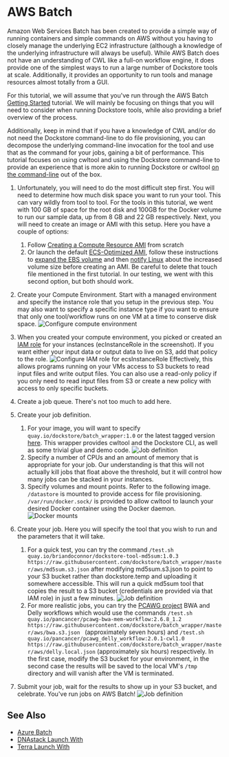 # AWS Batch

Amazon Web Services Batch has been created to provide a simple way of running containers and simple commands on AWS without you having to closely manage the underlying EC2 infrastructure (although a knowledge of the underlying infrastructure will always be useful). While AWS Batch does not have an understanding of CWL like a full-on workflow engine, it does provide one of the simplest ways to run a large number of Dockstore tools at scale. Additionally, it provides an opportunity to run tools and manage resources almost totally from a GUI.

For this tutorial, we will assume that you've run through the AWS Batch [Getting Started](https://docs.aws.amazon.com/batch/latest/userguide/Batch_GetStarted.html) tutorial. We will mainly be focusing on things that you will need to consider when running Dockstore tools, while also providing a brief overview of the process.

Additionally, keep in mind that if you have a knowledge of CWL and/or do not need the Dockstore command-line to do file provisioning, you can decompose the underlying command-line invocation for the tool and use that as the command for your jobs, gaining a bit of performance. This tutorial focuses on using cwltool and using the Dockstore command-line to provide an experience that is more akin to running Dockstore or cwltool [on the command-line](../end-user-topics/launch.html#dockstore-cli) out of the box.

1. Unfortunately, you will need to do the most difficult step first. You will need to determine how much disk space you want to run your tool. This can vary wildly from tool to tool. For the tools in this tutorial, we went with 100 GB of space for the root disk and 100GB for the Docker volume to run our sample data, up from 8 GB and 22 GB respectively. Next, you will need to create an image or AMI with this setup. Here you have a couple of options:
    1. Follow [Creating a Compute Resource AMI](https://docs.aws.amazon.com/batch/latest/userguide/create-batch-ami.html) from scratch
    2. Or launch the default [ECS-Optimized AMI](https://docs.aws.amazon.com/AmazonECS/latest/developerguide/ecs-optimized_AMI_launch_latest.html), follow these instructions to [expand the EBS volume](https://docs.aws.amazon.com/AWSEC2/latest/UserGuide/ebs-expand-volume.html#console-modify) and then [notify Linux](https://docs.aws.amazon.com/AWSEC2/latest/UserGuide/ebs-expand-volume.html#recognize-expanded-volume-linux) about the increased volume size before creating an AMI. Be careful to delete that touch file mentioned in the first tutorial. In our testing, we went with this second option, but both should work.

1. Create your Compute Environment. Start with a managed environment and specify the instance role that you setup in the previous step. You may also want to specify a specific instance type if you want to ensure that only one tool/workflow runs on one VM at a time to conserve disk space.  ![Configure compute environment](/assets/images/docs/aws-batch-2.png)
1. When you created your compute environment, you picked or created an [IAM role](https://docs.aws.amazon.com/sdk-for-java/v1/developer-guide/java-dg-roles.html) for your instances (ecInstanceRole in the screenshot). If you want either your input data or output data to live on S3, add that policy to the role. ![Configure IAM role for ecsInstanceRole](/assets/images/docs/aws-batch-1.png) Effectively, this allows programs running on your VMs access to S3 buckets to read input files and write output files. You can also use a read-only policy if you only need to read input files from S3 or create a new policy with access to only specific buckets.
1. Create a job queue. There's not too much to add here.
1. Create your job definition.
    1. For your image, you will want to specify `quay.io/dockstore/batch_wrapper:1.0` or the latest tagged version [here](https://quay.io/repository/dockstore/batch_wrapper). This wrapper provides cwltool and the Dockstore CLI, as well as some trivial glue and demo code. ![Job definition](/assets/images/docs/aws-batch-3.png)
    2. Specify a number of CPUs and an amount of memory that is appropriate for your job. Our understanding is that this will not actually kill jobs that float above the threshold, but it will control how many jobs can be stacked in your instances.
    3. Specify volumes and mount points. Refer to the following image. `/datastore` is mounted to provide access for file provisioning. `/var/run/docker.sock/` is provided to allow cwltool to launch your desired Docker container using the Docker daemon.
    ![Docker mounts](/assets/images/docs/aws-batch-4.png)
1. Create your job. Here you will specify the tool that you wish to run and the parameters that it will take.
    1. For a quick test, you can try the command `/test.sh quay.io/briandoconnor/dockstore-tool-md5sum:1.0.3 https://raw.githubusercontent.com/dockstore/batch_wrapper/master/aws/md5sum.s3.json` after modifying md5sum.s3.json to point to your S3 bucket rather than dockstore.temp and uploading it somewhere accessible. This will run a quick md5sum tool that copies the result to a S3 bucket (credentials are provided via that IAM role) in just a few minutes. ![Job definition](/assets/images/docs/aws-batch-6.png)
    2. For more realistic jobs, you can try the [PCAWG project](http://icgc.org/working-pancancer-data-aws) BWA and Delly workflows which would use the commands `/test.sh quay.io/pancancer/pcawg-bwa-mem-workflow:2.6.8_1.2 https://raw.githubusercontent.com/dockstore/batch_wrapper/master/aws/bwa.s3.json
` (approximately seven hours) and `/test.sh quay.io/pancancer/pcawg_delly_workflow:2.0.1-cwl1.0 https://raw.githubusercontent.com/dockstore/batch_wrapper/master/aws/delly.local.json` (approximately six hours) respectively. In the first case, modify the S3 bucket for your environment, in the second case the results will be saved to the local VM's `/tmp` directory and will vanish after the VM is terminated.
1. Submit your job, wait for the results to show up in your S3 bucket, and celebrate. You've run jobs on AWS Batch! ![Job definition](/assets/images/docs/aws-batch-hurray.png)

## See Also

* [Azure Batch](azure-batch/)
* [DNAstack Launch With](/end-user-topics/dnastack-launch-with/)
* [Terra Launch With](/end-user-topics/terra-launch-with/)

